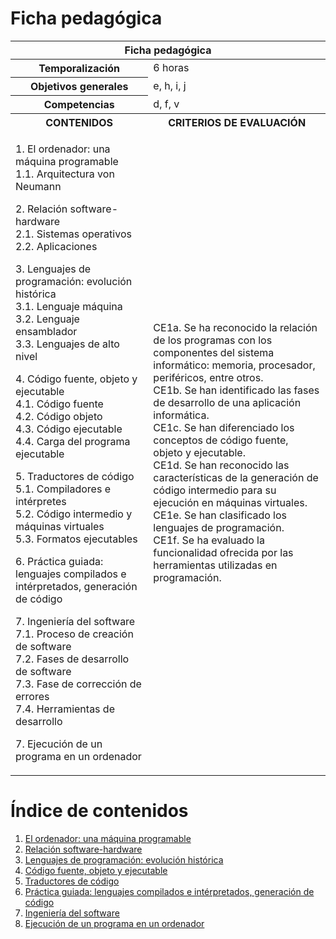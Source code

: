 # Ficha pedagógica

<table>
  <thead>
    <tr><th colspan="2">Ficha pedagógica</th></tr>
  </thead>
  <tbody>
    <tr>
      <th>Temporalización</th><td>6 horas</td>
    </tr>
    <tr>
      <th>Objetivos generales</th><td>e, h, i, j</td>
    </tr>
    <tr>
      <th>Competencias</th><td>d, f, v</td>
    </tr>
    <tr>
      <th>CONTENIDOS</th>
      <th>CRITERIOS DE EVALUACIÓN</th>
    </tr>
    <tr>
      <td>
        <p>
          1. El ordenador: una máquina programable<br>
            1.1. Arquitectura von Neumann<br>
        </p>
        <p>
          2. Relación software-hardware<br>
            2.1. Sistemas operativos<br>
            2.2. Aplicaciones<br>
        </p>
        <p>
          3. Lenguajes de programación: evolución histórica<br>
            3.1. Lenguaje máquina<br>
            3.2. Lenguaje ensamblador<br>
            3.3. Lenguajes de alto nivel<br>
        </p>
        <p>
          4. Código fuente, objeto y ejecutable<br>
            4.1. Código fuente<br>
            4.2. Código objeto<br>
            4.3. Código ejecutable<br>
            4.4. Carga del programa ejecutable<br>
        </p>
        <p>
          5. Traductores de código<br>
            5.1. Compiladores e intérpretes<br>
            5.2. Código intermedio y máquinas virtuales<br>
            5.3. Formatos ejecutables<br>
        </p>
        <p>
          6. Práctica guiada: lenguajes compilados e intérpretados, generación de código<br>
        </p>
        <p>
          7. Ingeniería del software<br>
            7.1. Proceso de creación de software<br>
            7.2. Fases de desarrollo de software<br>
            7.3. Fase de corrección de errores<br>
            7.4. Herramientas de desarrollo<br>
        </p>
        <p>
          7. Ejecución de un programa en un ordenador<br>
        </p>
      </td>
      <td>
        CE1a. Se ha reconocido la relación de los programas con los componentes del sistema informático: memoria, procesador, periféricos, entre otros.<br>
        CE1b. Se han identificado las fases de desarrollo de una aplicación informática.<br>
        CE1c. Se han diferenciado los conceptos de código fuente, objeto y ejecutable.<br>
        CE1d. Se han reconocido las características de la generación de código intermedio para su ejecución en máquinas virtuales.<br>
        CE1e. Se han clasificado los lenguajes de programación.<br>
        CE1f. Se ha evaluado la funcionalidad ofrecida por las herramientas utilizadas en programación.<br>
      </td>
    </tr>
  </tbody>
</table>

# Índice de contenidos

1. [El ordenador: una máquina programable](01_el_ordenador.md)
2. [Relación software-hardware](02_relacion_hw_sw.md)
3. [Lenguajes de programación: evolución histórica](03_lenguajes.md)
4. [Código fuente, objeto y ejecutable](04_codigo.md)
5. [Traductores de código](05_traductores_codigo.md)
6. [Práctica guiada: lenguajes compilados e intérpretados, generación de código](06_practica_guiada.md)
7. [Ingeniería del software](07_ingenieria_software.md)
8. [Ejecución de un programa en un ordenador](08_ejecucion.md)
